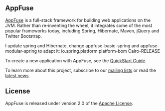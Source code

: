## AppFuse
[AppFuse][] is a full-stack framework for building web applications on the JVM. Rather than re-inventing the wheel, it integrates some of the most popular frameworks today, including Spring, Hibernate, Maven, jQuery and Twitter Bootstrap.

I update spring and  Hibernate, change appfuse-basic-spring and appfuse-modular-spring to adapt it:
	<parent>
        <groupId>io.spring.platform</groupId>
        <artifactId>platform-bom</artifactId>
        <version>Cairo-RELEASE</version>
    </parent> 

To create a new application with AppFuse, see the [QuickStart Guide][].

To learn more about this project, subscribe to our [mailing lists][] or read the [latest news][].

## License
AppFuse is released under version 2.0 of the [Apache License][].

[AppFuse]: http://appfuse.org
[Apache License]: http://www.apache.org/licenses/LICENSE-2.0
[latest news]: http://appfuse.org/display/APF/News
[mailing lists]: http://appfuse.org/display/APF/Mailing+Lists
[QuickStart Guide]: http://appfuse.org/display/APF/AppFuse+QuickStart